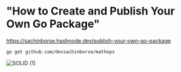 # "How to Create and Publish Your Own Go Package"
https://sachinborse.hashnode.dev/publish-your-own-go-package

```
go get github.com/devsachinborse/mathops
```
![SOLID (1)](https://github.com/user-attachments/assets/65344efd-5b70-416d-92ee-0a6da6e35c24)
